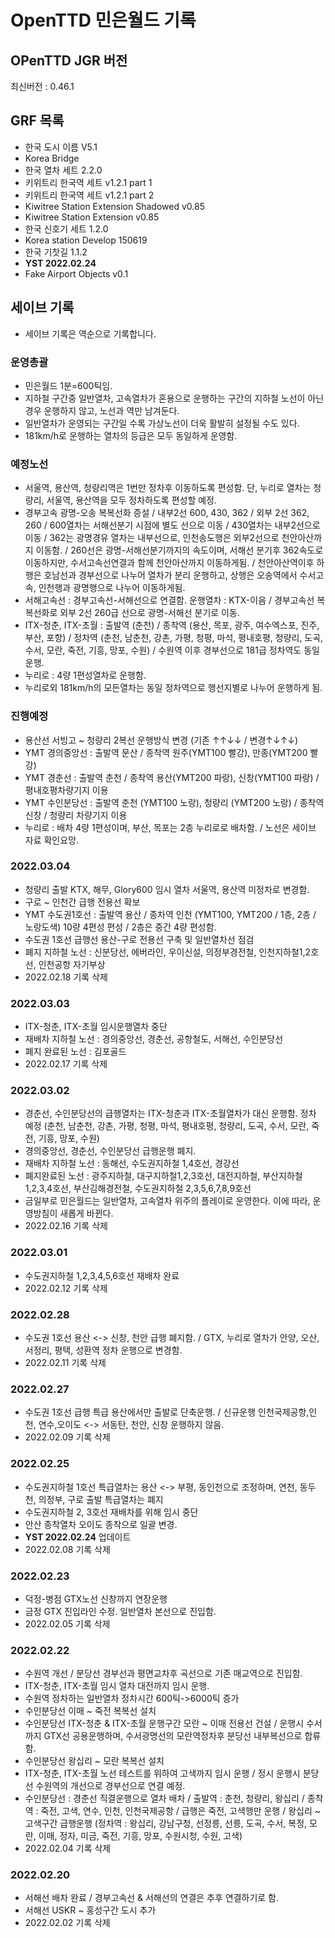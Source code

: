 # OpenTTD 민은월드 기록
## OPenTTD JGR 버전
최신버전 : 0.46.1

## GRF 목록
- 한국 도시 이름 V5.1
- Korea Bridge
- 한국 열차 세트 2.2.0
- 키위트리 한국역 세트 v1.2.1 part 1
- 키위트리 한국역 세트 v1.2.1 part 2
- Kiwitree Station Extension Shadowed v0.85
- Kiwitree Station Extension v0.85
- 한국 신호기 세트 1.2.0
- Korea station Develop 150619
- 한국 기찻길 1.1.2
- **YST 2022.02.24**
- Fake Airport Objects v0.1

## 세이브 기록
- 세이브 기록은 역순으로 기록합니다.

### 운영총괄
- 민은월드 1분=600틱임.
- 지하철 구간중 일반열차, 고속열차가 혼용으로 운행하는 구간의 지하철 노선이 아닌경우 운행하지 않고, 노선과 역만 남겨둔다.
- 일반열차가 운영되는 구간일 수록 가상노선이 더욱 활발히 설정될 수도 있다.
- 181km/h로 운행하는 열차의 등급은 모두 동일하게 운영함.

### 예정노선
- 서울역, 용산역, 청량리역은 1번만 정차후 이동하도록 편성함. 단, 누리로 열차는 청량리, 서울역, 용산역을 모두 정차하도록 편성할 예정.
- 경부고속 광명-오송 복복선화 증설 / 내부2선 600, 430, 362 / 외부 2선 362, 260 / 600열차는 서해선분기 시점에 별도 선으로 이동 / 430열차는 내부2선으로 이동 / 362는 광명경유 열차는 내부선으로, 인천송도행은 외부2선으로 천안아산까지 이동함. / 260선은 광명-서해선분기까지의 속도이며, 서해선 분기후 362속도로 이동하지만, 수서고속선연결과 함께 천안아산까지 이동하게됨. / 천안아산역이후 하행은 호남선과 경부선으로 나누어 열차가 분리 운행하고, 상행은 오송역에서 수서고속, 인천행과 광명행으로 나누어 이동하게됨.
- 서해고속선 : 경부고속선-서해선으로 연결함. 운행열차 : KTX-이음 / 경부고속선 복복선화로 외부 2선 260급 선으로 광명-서해선 분기로 이동.
- ITX-청춘, ITX-초월 : 출발역 (춘천) / 종착역 (용산, 목포, 광주, 여수엑스포, 진주, 부산, 포항) / 정차역 (춘천, 남춘천, 강촌, 가평, 청평, 마석, 평내호평, 청량리, 도곡, 수서, 모란, 죽전, 기흥, 망포, 수원) / 수원역 이후 경부선으로 181급 정차역도 동일운행.
- 누리로 : 4량 1편성열차로 운행함. 
- 누리로외 181km/h의 모든열차는 동일 정차역으로 행선지별로 나누어 운행하게 됨.

### 진행예정
- 용산선 서빙고 ~ 청량리 2복선 운행방식 변경 (기존 ↑↑↓↓ / 변경↑↓↑↓)
- YMT 경의중앙선 : 출발역 문산 / 종착역 원주(YMT100 빨강), 만종(YMT200 빨강)
- YMT 경춘선 : 출발역 춘천 / 종착역 용산(YMT200 파랑), 신창(YMT100 파랑) / 평내호평차량기지 이용
- YMT 수인분당선 : 출발역 춘천 (YMT100 노랑), 청량리 (YMT200 노랑) / 종착역 신창 / 청량리 차량기지 이용
- 누리로 : 배차 4량 1편성이며, 부산, 목포는 2층 누리로로 배차함. / 노선은 세이브 자료 확인요망.

### 2022.03.04
- 청량리 출발 KTX, 해무, Glory600 임시 열차 서울역, 용산역 미정차로 변경함.
- 구로 ~ 인천간 급행 전용선 확보
- YMT 수도권1호선 : 출발역 용산 / 종차역 인천 (YMT100, YMT200 / 1층, 2층 / 노랑도색) 10량 4편성 편성 / 2층은 중간 4량 편성함.
- 수도권 1호선 급행선 용산-구로 전용선 구축 및 일반열차선 점검
- 폐지 지하철 노선 : 신분당선, 에버라인, 우이신설, 의정부경전철, 인천지하철1,2호선, 인천공항 자기부상
- 2022.02.18 기록 삭제

### 2022.03.03
- ITX-청춘, ITX-초월 임시운행열차 중단
- 재배차 지하철 노선 : 경의중앙선, 경춘선, 공항철도, 서해선, 수인분당선
- 폐지 완료된 노선 : 김포골드
- 2022.02.17 기록 삭제

### 2022.03.02
- 경춘선, 수인분당선의 급행열차는 ITX-청춘과 ITX-초월열차가 대신 운행함. 정차 예정 (춘천, 남춘천, 강촌, 가평, 청평, 마석, 평내호평, 청량리, 도곡, 수서, 모란, 죽전, 기흥, 망포, 수원)
- 경의중앙선, 경춘선, 수인분당선 급행운행 폐지.
- 재배차 지하철 노선 : 동해선, 수도권지하철 1,4호선, 경강선
- 폐지완료된 노선 : 광주지하철, 대구지하철1,2,3호선, 대전지하철, 부산지하철 1,2,3,4호선, 부산김해경전철, 수도권지하철 2,3,5,6,7,8,9호선
- 금일부로 민은월드는 일반열차, 고속열차 위주의 플레이로 운영한다. 이에 따라, 운영방침이 새롭게 바뀐다.
- 2022.02.16 기록 삭제

### 2022.03.01
- 수도권지하철 1,2,3,4,5,6호선 재배차 완료
- 2022.02.12 기록 삭제

### 2022.02.28
- 수도권 1호선 용산 <-> 신창, 천안 급행 폐지함. / GTX, 누리로 열차가 안양, 오산, 서정리, 평택, 성환역 정차 운행으로 변경함.
- 2022.02.11 기록 삭제

### 2022.02.27
- 수도권 1호선 급행 특급 용산에서만 출발로 단축운행. / 신규운행 인천국제공항,인천, 연수,오이도 <-> 서동탄, 천안, 신창 운행하지 않음.
- 2022.02.09 기록 삭제

### 2022.02.25
- 수도권지하철 1호선 특급열차는 용산 <-> 부평, 동인천으로 조정하며, 연천, 동두천, 의정부, 구로 출발 특급열차는 폐지
- 수도권지하철 2, 3호선 재배차를 위해 임시 중단
- 안산 종착열차 오이도 종착으로 일괄 변경.
- **YST 2022.02.24** 업데이트
- 2022.02.08 기록 삭제

### 2022.02.23
- 덕정-병점 GTX노선 신창까지 연장운행
- 금정 GTX 진입라인 수정. 일반열차 본선으로 진입함.
- 2022.02.05 기록 삭제

### 2022.02.22
- 수원역 개선 / 분당선 경부선과 평면교차후 곡선으로 기존 매교역으로 진입함.
- ITX-청춘, ITX-초월 임시 열차 대전까지 임시 운행.
- 수원역 정차하는 일반열차 정차시간 600틱->6000틱 증가
- 수인분당선 이매 ~ 죽전 복복선 설치
- 수인분당선 ITX-청춘 & ITX-초월 운행구간 모란 ~ 이매 전용선 건설 / 운행시 수서까지 GTX선 공용운행하며, 수서광명선의 모란역정차후 분당선 내부복선으로 합류함. 
- 수인분당선 왕십리 ~ 모란 복복선 설치
- ITX-청춘, ITX-초월 노선 테스트를 위하여 고색까지 임시 운행 / 정시 운행시 분당선 수원역의 개선으로 경부선으로 연결 예정.
- 수인분당선 : 경춘선 직결운행으로 열차 배차 / 출발역 : 춘천, 청량리, 왕십리 / 종착역 : 죽전, 고색, 연수, 인천, 인천국제공항 / 급행은 죽전, 고색행만 운행 / 왕십리 ~ 고색구간 급행운행 (정차역 : 왕십리, 강남구청, 선정릉, 선릉, 도곡, 수서, 복정, 모란, 이매, 정자, 미금, 죽전, 기흥, 망포, 수원시청, 수원, 고색)
- 2022.02.04 기록 삭제

### 2022.02.20
- 서해선 배차 완료 / 경부고속선 & 서해선의 연결은 추후 연결하기로 함.
- 서해선 USKR ~ 홍성구간 도시 추가
- 2022.02.02 기록 삭제
